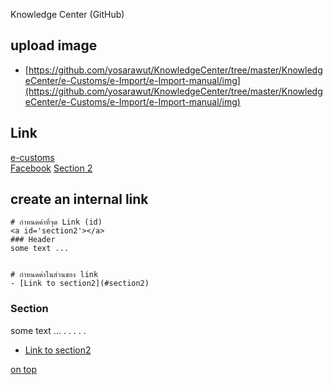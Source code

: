 Knowledge Center (GitHub)

## upload image
- [https://github.com/yosarawut/KnowledgeCenter/tree/master/KnowledgeCenter/e-Customs/e-Import/e-Import-manual/img](https://github.com/yosarawut/KnowledgeCenter/tree/master/KnowledgeCenter/e-Customs/e-Import/e-Import-manual/img)

## Link
<a id='top'></a>
[e-customs][1]  
[Facebook][2]
[Section 2][3]  
  
[1]: http://www.e-customs.co.th 
[2]: https://www.facebook.com/ECS.24hr/
[3]: #section2

## create an internal link


```
# กำหนดค่าที่จุด Link (id)
<a id='section2'></a>
### Header 
some text ...


# กำหนดค่าในส่วนของ link
- [Link to section2](#section2)
```

<a id='section2'></a>
### Section 
some text ...
.
.
.
.
.



- [Link to section2](#section2)



[on top](#top)
<!--stackedit_data:
eyJoaXN0b3J5IjpbLTEyNDcxNzQyNDAsLTE5NzI3MjkwNDEsLT
kzODc1ODAzNSwtMTU3NjE1OTI2NiwzMTU2ODYwOThdfQ==
-->